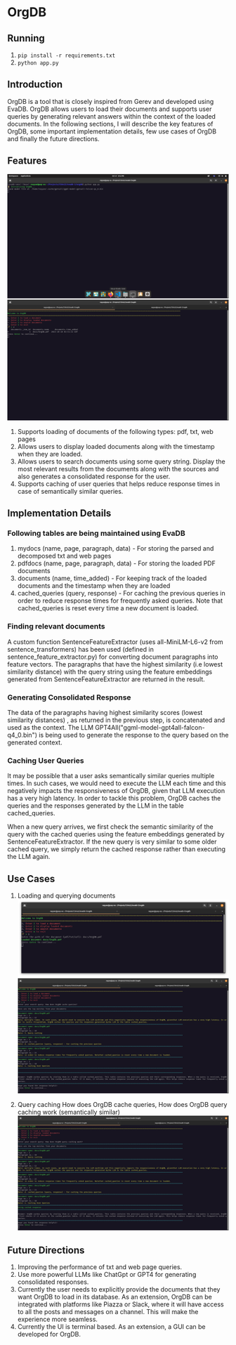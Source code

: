 # OrgDB
## Running
1. `pip install -r requirements.txt`
2. `python app.py` 

## Introduction
OrgDB is a tool that is closely inspired from Gerev and developed using EvaDB. OrgDB allows users to load their documents and supports user queries by generating relevant answers within the context of the loaded documents. In the following sections, I will describe the key features of OrgDB, some important implementation details, few use cases of OrgDB and finally the future directions.

## Features
![fig1](resources/1.png)
![fig6](resources/6.png)
1. Supports loading of documents of the following types: pdf, txt, web pages
2. Allows users to display loaded documents along with the timestamp when they are loaded.
3. Allows users to search documents using some query string. Display the most relevant results from the documents along with the sources and also generates a consolidated response for the user.
4. Supports caching of user queries that helps reduce response times in case of semantically similar queries.

## Implementation Details
### Following tables are being maintained using EvaDB
1. mydocs (name, page, paragraph, data) -  For storing the parsed and decomposed txt and web pages
2. pdfdocs (name, page, paragraph, data) - For storing the loaded PDF documents
3. documents (name, time_added) - For keeping track of the loaded documents and the timestamp when they are loaded
4. cached_queries (query, response) - For caching the previous queries in order to reduce response times for frequently asked queries. Note that cached_queries is reset every time a new document is loaded.

### Finding relevant documents
A custom function SentenceFeatureExtractor (uses all-MiniLM-L6-v2 from sentence_transformers) has been used (defined in sentence_feature_extractor.py) for converting document paragraphs into feature vectors.
The paragraphs that have the highest similarity (i.e lowest similarity distance) with the query string using the feature embeddings generated from SentenceFeatureExtractor are returned in the result.

### Generating Consolidated Response
The data of the paragraphs having highest similarity scores (lowest similarity distances) , as returned in the previous step, is concatenated and used as the context.
The LLM GPT4All("ggml-model-gpt4all-falcon-q4_0.bin") is being used to generate the response to the query based on the generated context.

### Caching User Queries
It may be possible that a user asks semantically similar queries multiple times. In such cases, we would need to execute the LLM each time and this negatively impacts the responsiveness of OrgDB, given that LLM execution has a very high latency. In order to tackle this problem, OrgDB caches the queries and the responses generated by the LLM in the table cached_queries.

When a new query arrives, we first check the semantic similarity of the query with the cached queries using the feature embeddings generated by SentenceFeatureExtractor. If the new query is very similar to some older cached query, we simply return the cached response rather than executing the LLM again.

## Use Cases
1. Loading and querying documents
![fig3](resources/3.png)
![fig4](resources/4.png)

2. Query caching
How does OrgDB cache queries, How does OrgDB query caching work (semantically similar)
![fig5](resources/5.png)

## Future Directions
1. Improving the performance of txt and web page queries.
2. Use more powerful LLMs like ChatGpt or GPT4 for generating consolidated responses.
3. Currently the user needs to explicitly provide the documents that they want OrgDB to load in its database. As an extension, OrgDB can be integrated with platforms like Piazza or Slack, where it will have access to all the posts and messages on a channel. This will make the experience more seamless.
4. Currently the UI is terminal based. As an extension, a GUI can be developed for OrgDB.
